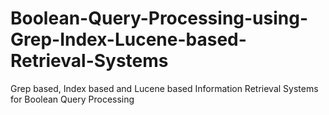 # Boolean-Query-Processing-using-Grep-Index-Lucene-based-Retrieval-Systems
Grep based, Index based and Lucene based Information Retrieval Systems for Boolean Query Processing
